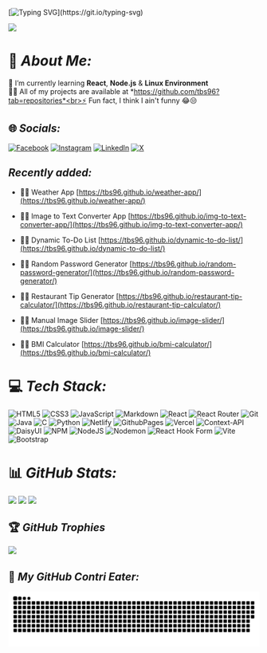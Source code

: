 [![Typing SVG](https://readme-typing-svg.demolab.com?font=consolas&weight=900&size=30&duration=4500&pause=500&color=AAFFF0&center=true&vCenter=true&random=false&width=1000&height=50&lines=Hi+there!+%F0%9F%91%8B;I'm+Prantik!;A+passionate+Web+Developer;From+Kolkata%2C+India.)](https://git.io/typing-svg)

[![](https://visitcount.itsvg.in/api?id=tbs96&icon=10&color=13)](https://visitcount.itsvg.in)

# 💫 *About Me:*
🌱 I’m currently learning **React**, **Node.js** & **Linux Environment**<br>👨‍💻 All of my projects are available at *https://github.com/tbs96?tab=repositories*<br>⚡ Fun fact, I think I ain't funny 😂😒

## 🌐 *Socials:*
[![Facebook](https://img.shields.io/badge/Facebook-%231877F2.svg?logo=Facebook&logoColor=white)](https://facebook.com/theblacksheep96) [![Instagram](https://img.shields.io/badge/Instagram-%23E4405F.svg?logo=Instagram&logoColor=white)](https://instagram.com/9.theblacksheep.6) [![LinkedIn](https://img.shields.io/badge/LinkedIn-%230077B5.svg?logo=linkedin&logoColor=white)](https://linkedin.com/in/prantikghosh96/) [![X](https://img.shields.io/badge/X-black.svg?logo=X&logoColor=white)](https://x.com/9theblacksheep6) 

## *Recently added:*

- 👨‍💻 Weather App [https://tbs96.github.io/weather-app/](https://tbs96.github.io/weather-app/)

- 👨‍💻 Image to Text Converter App [https://tbs96.github.io/img-to-text-converter-app/](https://tbs96.github.io/img-to-text-converter-app/)

- 👨‍💻 Dynamic To-Do List [https://tbs96.github.io/dynamic-to-do-list/](https://tbs96.github.io/dynamic-to-do-list/)

- 👨‍💻 Random Password Generator [https://tbs96.github.io/random-password-generator/](https://tbs96.github.io/random-password-generator/)

- 👨‍💻 Restaurant Tip Generator [https://tbs96.github.io/restaurant-tip-calculator/](https://tbs96.github.io/restaurant-tip-calculator/)

- 👨‍💻 Manual Image Slider [https://tbs96.github.io/image-slider/](https://tbs96.github.io/image-slider/)

- 👨‍💻 BMI Calculator [https://tbs96.github.io/bmi-calculator/](https://tbs96.github.io/bmi-calculator/)

# 💻 *Tech Stack:*
![HTML5](https://img.shields.io/badge/html5-%23E34F26.svg?style=for-the-badge&logo=html5&logoColor=white) ![CSS3](https://img.shields.io/badge/css3-%231572B6.svg?style=for-the-badge&logo=css3&logoColor=white) ![JavaScript](https://img.shields.io/badge/javascript-%23323330.svg?style=for-the-badge&logo=javascript&logoColor=%23F7DF1E) ![Markdown](https://img.shields.io/badge/markdown-%23000000.svg?style=for-the-badge&logo=markdown&logoColor=white) ![React](https://img.shields.io/badge/react-%2320232a.svg?style=for-the-badge&logo=react&logoColor=%2361DAFB) ![React Router](https://img.shields.io/badge/React_Router-CA4245?style=for-the-badge&logo=react-router&logoColor=white) ![Git](https://img.shields.io/badge/git-%23F05033.svg?style=for-the-badge&logo=git&logoColor=white) ![Java](https://img.shields.io/badge/java-%23ED8B00.svg?style=for-the-badge&logo=openjdk&logoColor=white) ![C](https://img.shields.io/badge/c-%2300599C.svg?style=for-the-badge&logo=c&logoColor=white) ![Python](https://img.shields.io/badge/python-3670A0?style=for-the-badge&logo=python&logoColor=ffdd54) ![Netlify](https://img.shields.io/badge/netlify-%23000000.svg?style=for-the-badge&logo=netlify&logoColor=#00C7B7) ![GithubPages](https://img.shields.io/badge/github%20pages-121013?style=for-the-badge&logo=github&logoColor=white) ![Vercel](https://img.shields.io/badge/vercel-%23000000.svg?style=for-the-badge&logo=vercel&logoColor=white) ![Context-API](https://img.shields.io/badge/Context--Api-000000?style=for-the-badge&logo=react) ![DaisyUI](https://img.shields.io/badge/daisyui-5A0EF8?style=for-the-badge&logo=daisyui&logoColor=white) ![NPM](https://img.shields.io/badge/NPM-%23CB3837.svg?style=for-the-badge&logo=npm&logoColor=white) ![NodeJS](https://img.shields.io/badge/node.js-6DA55F?style=for-the-badge&logo=node.js&logoColor=white) ![Nodemon](https://img.shields.io/badge/NODEMON-%23323330.svg?style=for-the-badge&logo=nodemon&logoColor=%BBDEAD) ![React Hook Form](https://img.shields.io/badge/React%20Hook%20Form-%23EC5990.svg?style=for-the-badge&logo=reacthookform&logoColor=white) ![Vite](https://img.shields.io/badge/vite-%23646CFF.svg?style=for-the-badge&logo=vite&logoColor=white) ![Bootstrap](https://img.shields.io/badge/bootstrap-%238511FA.svg?style=for-the-badge&logo=bootstrap&logoColor=white)

# 📊 *GitHub Stats:*
![](https://github-readme-streak-stats.herokuapp.com/?user=tbs96&theme=radical&hide_border=true)
![](https://github-readme-stats.vercel.app/api?username=tbs96&theme=radical&hide_border=true&include_all_commits=true&count_private=false)
![](https://github-readme-stats.vercel.app/api/top-langs/?username=tbs96&theme=radical&hide_border=true&include_all_commits=true&count_private=false&layout=compact)

## 🏆 *GitHub Trophies*
![](https://github-profile-trophy.vercel.app/?username=tbs96&theme=radical&no-frame=false&no-bg=true&margin-w=4)

<!-- ## 🔝 *Top Contributed Repo*
![](https://github-contributor-stats.vercel.app/api?username=tbs96&limit=5&theme=radical&combine_all_yearly_contributions=true) -->

## 🐍 *My GitHub Contri Eater:*

![snake gif](https://github.com/TBS96/TBS96/blob/output/github-contribution-grid-snake-dark.svg)



<!-- Proudly created with GPRM ( https://gprm.itsvg.in ) -->
